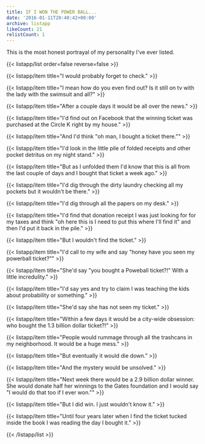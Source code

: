 ```yaml
---
title: IF I WON THE POWER BALL...
date: '2016-01-11T20:40:42+00:00'
archive: listapp
likeCount: 21
relistCount: 1
---
```


This is the most honest portrayal of my personality I've ever listed.

{{< listapp/list order=false reverse=false >}}

   {{< listapp/item title="I would probably forget to check." >}}

   {{< listapp/item title="I mean how do you even find out? Is it still on tv with the lady with the swimsuit and all?" >}}

   {{< listapp/item title="After a couple days it would be all over the news." >}}

   {{< listapp/item title="I'd find out on Facebook that the winning ticket was purchased at the Circle K right by my house." >}}

   {{< listapp/item title="And I'd think \"oh man, I bought a ticket there.\"" >}}

   {{< listapp/item title="I'd look in the little pile of folded receipts and other pocket detritus on my night stand." >}}

   {{< listapp/item title="But as I unfolded them I'd know that this is all from the last couple of days and I bought that ticket a week ago." >}}

   {{< listapp/item title="I'd dig through the dirty laundry checking all my pockets but it wouldn't be there." >}}

   {{< listapp/item title="I'd dig through all the papers on my desk." >}}

   {{< listapp/item title="I'd find that donation receipt I was just looking for for my taxes and think \"oh here this is I need to put this where I'll find it\" and then I'd put it back in the pile." >}}

   {{< listapp/item title="But I wouldn't find the ticket." >}}

   {{< listapp/item title="I'd call to my wife and say \"honey have you seen my powerball ticket?\"" >}}

   {{< listapp/item title="She'd say \"you bought a Poweball ticket?!\" With a little incredulity." >}}

   {{< listapp/item title="I'd say yes and try to claim I was teaching the kids about probability or something." >}}

   {{< listapp/item title="She'd say she has not seen my ticket." >}}

   {{< listapp/item title="Within a few days it would be a city-wide obsession: who bought the 1.3 billion dollar ticket?!" >}}

   {{< listapp/item title="People would rummage through all the trashcans in my neighborhood. It would be a huge mess." >}}

   {{< listapp/item title="But eventually it would die down." >}}

   {{< listapp/item title="And the mystery would be unsolved." >}}

   {{< listapp/item title="Next week there would be a 2.9 billion dollar winner. She would donate half her winnings to the Gates foundation and I would say \"I would do that too if I ever won.\"" >}}

   {{< listapp/item title="But I did win. I just wouldn't know it." >}}

   {{< listapp/item title="Until four years later when I find the ticket tucked inside the book I was reading the day I bought it." >}}

{{< /listapp/list >}}

